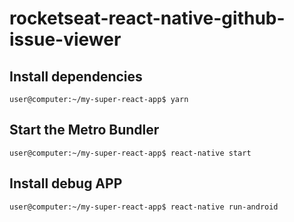 # rocketseat-react-native-github-issue-viewer

## Install dependencies
```
user@computer:~/my-super-react-app$ yarn
```

## Start the Metro Bundler
```
user@computer:~/my-super-react-app$ react-native start
```

## Install debug APP
```
user@computer:~/my-super-react-app$ react-native run-android
```




